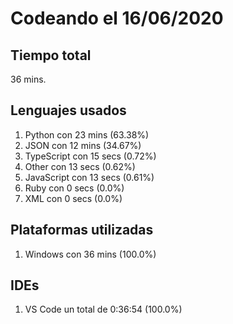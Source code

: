 # Codeando el 16/06/2020

## Tiempo total
36 mins.

## Lenguajes usados
1. Python con 23 mins (63.38%)
1. JSON con 12 mins (34.67%)
1. TypeScript con 15 secs (0.72%)
1. Other con 13 secs (0.62%)
1. JavaScript con 13 secs (0.61%)
1. Ruby con 0 secs (0.0%)
1. XML con 0 secs (0.0%)

## Plataformas utilizadas
1. Windows con 36 mins (100.0%)

## IDEs
1. VS Code un total de 0:36:54 (100.0%)
